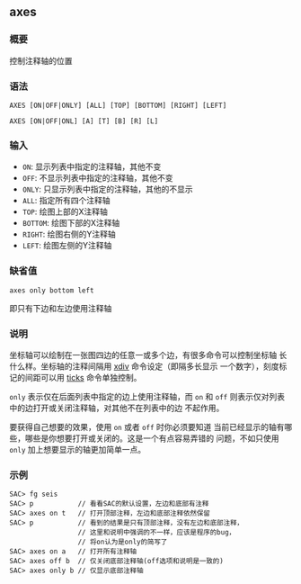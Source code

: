 ## axes

### 概要

控制注释轴的位置

### 语法

``` {.bash}
AXES [ON|OFF|ONLY] [ALL] [TOP] [BOTTOM] [RIGHT] [LEFT]
```
``` {.bash}
AXES [ON|OFF|ONL] [A] [T] [B] [R] [L]
```

### 输入

- `ON`: 显示列表中指定的注释轴，其他不变
- `OFF`: 不显示列表中指定的注释轴，其他不变
- `ONLY`: 只显示列表中指定的注释轴，其他的不显示
- `ALL`: 指定所有四个注释轴
- `TOP`: 绘图上部的X注释轴
- `BOTTOM`: 绘图下部的X注释轴
- `RIGHT`: 绘图右侧的Y注释轴
- `LEFT`: 绘图左侧的Y注释轴

### 缺省值

``` {.bash}
axes only bottom left
```

即只有下边和左边使用注释轴

### 说明

坐标轴可以绘制在一张图四边的任意一或多个边，有很多命令可以控制坐标轴
长什么样。坐标轴的注释间隔用 [xdiv](/commands/xdiv.md)
命令设定（即隔多长显示 一个数字），刻度标记的间距可以用
[ticks](/commands/ticks.md) 命令单独控制。

`only` 表示仅在后面列表中指定的边上使用注释轴，而 `on` 和 `off`
则表示仅对列表中的边打开或关闭注释轴，对其他不在列表中的边 不起作用。

要获得自己想要的效果，使用 `on` 或者 `off` 时你必须要知道
当前已经显示的轴有哪些，哪些是你想要打开或关闭的。这是一个有点容易弄错的
问题，不如只使用 `only` 加上想要显示的轴更加简单一点。

### 示例

``` {.bash}
SAC> fg seis
SAC> p           // 看看SAC的默认设置，左边和底部有注释
SAC> axes on t   // 打开顶部注释，左边和底部注释依然保留
SAC> p           // 看到的结果是只有顶部注释，没有左边和底部注释，
                 // 这里和说明中强调的不一样，应该是程序的bug，
                 // 将on认为是only的简写了
SAC> axes on a   // 打开所有注释轴
SAC> axes off b  // 仅关闭底部注释轴(off选项和说明是一致的)
SAC> axes only b // 仅显示底部注释轴
```
